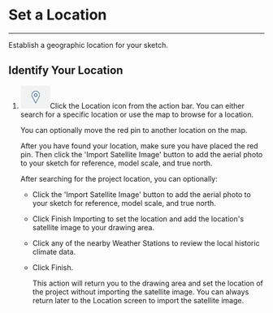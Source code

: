 # Set a Location

----

Establish a geographic location for your sketch.

## Identify Your Location

1. ![](Images/GUID-45268F36-37CA-468C-B326-9DB28FFA5534-low.png)Click the Location icon from the action bar. You can either search for a specific location or use the map to browse for a location. 
    
    You can optionally move the red pin to another location on the map.
    
    After you have found your location, make sure you have placed the red pin. Then click the 'Import Satellite Image' button to add the aerial photo to your sketch for reference, model scale, and true north.
    
    After searching for the project location, you can optionally:
    
    * Click the 'Import Satellite Image' button to add the aerial photo to your sketch for reference, model scale, and true north.
    * Click Finish Importing to set the location and add the location's satellite image to your drawing area.
    * Click any of the nearby Weather Stations to review the local historic climate data.
    * Click Finish. 
        
        This action will return you to the drawing area and set the location of the project without importing the satellite image. You can always return later to the Location screen to import the satellite image.
